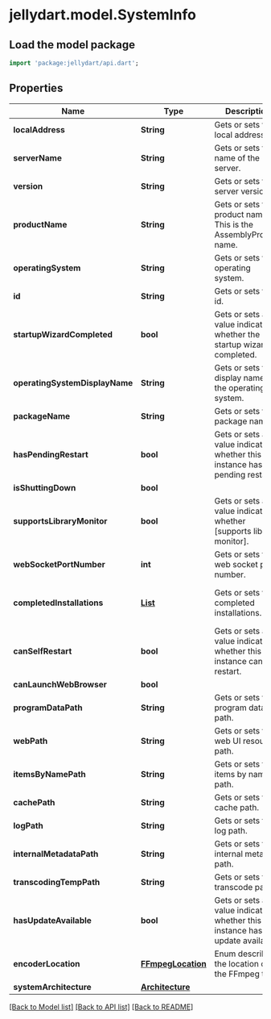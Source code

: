 # jellydart.model.SystemInfo

## Load the model package
```dart
import 'package:jellydart/api.dart';
```

## Properties
Name | Type | Description | Notes
------------ | ------------- | ------------- | -------------
**localAddress** | **String** | Gets or sets the local address. | [optional] 
**serverName** | **String** | Gets or sets the name of the server. | [optional] 
**version** | **String** | Gets or sets the server version. | [optional] 
**productName** | **String** | Gets or sets the product name. This is the AssemblyProduct name. | [optional] 
**operatingSystem** | **String** | Gets or sets the operating system. | [optional] 
**id** | **String** | Gets or sets the id. | [optional] 
**startupWizardCompleted** | **bool** | Gets or sets a value indicating whether the startup wizard is completed. | [optional] 
**operatingSystemDisplayName** | **String** | Gets or sets the display name of the operating system. | [optional] 
**packageName** | **String** | Gets or sets the package name. | [optional] 
**hasPendingRestart** | **bool** | Gets or sets a value indicating whether this instance has pending restart. | [optional] 
**isShuttingDown** | **bool** |  | [optional] 
**supportsLibraryMonitor** | **bool** | Gets or sets a value indicating whether [supports library monitor]. | [optional] 
**webSocketPortNumber** | **int** | Gets or sets the web socket port number. | [optional] 
**completedInstallations** | [**List<InstallationInfo>**](InstallationInfo.md) | Gets or sets the completed installations. | [optional] [default to const []]
**canSelfRestart** | **bool** | Gets or sets a value indicating whether this instance can self restart. | [optional] 
**canLaunchWebBrowser** | **bool** |  | [optional] 
**programDataPath** | **String** | Gets or sets the program data path. | [optional] 
**webPath** | **String** | Gets or sets the web UI resources path. | [optional] 
**itemsByNamePath** | **String** | Gets or sets the items by name path. | [optional] 
**cachePath** | **String** | Gets or sets the cache path. | [optional] 
**logPath** | **String** | Gets or sets the log path. | [optional] 
**internalMetadataPath** | **String** | Gets or sets the internal metadata path. | [optional] 
**transcodingTempPath** | **String** | Gets or sets the transcode path. | [optional] 
**hasUpdateAvailable** | **bool** | Gets or sets a value indicating whether this instance has update available. | [optional] 
**encoderLocation** | [**FFmpegLocation**](FFmpegLocation.md) | Enum describing the location of the FFmpeg tool. | [optional] 
**systemArchitecture** | [**Architecture**](Architecture.md) |  | [optional] 

[[Back to Model list]](../README.md#documentation-for-models) [[Back to API list]](../README.md#documentation-for-api-endpoints) [[Back to README]](../README.md)


